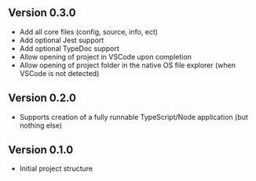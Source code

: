## Version 0.3.0
- Add all core files (config, source, info, ect)
- Add optional Jest support
- Add optional TypeDoc support
- Allow opening of project in VSCode upon completion
- Allow opening of project folder in the native OS file explorer (when VSCode is not detected)

## Version 0.2.0
- Supports creation of a fully runnable TypeScript/Node application (but nothing else)

## Version 0.1.0
- Initial project structure